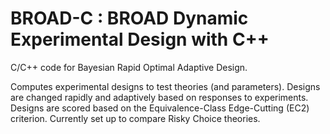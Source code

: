 BROAD-C : BROAD Dynamic Experimental Design with C++
====================================================
C/C++ code for Bayesian Rapid Optimal Adaptive Design.

Computes experimental designs to test theories (and parameters). Designs are changed rapidly and adaptively based on responses to experiments. Designs are scored based on the Equivalence-Class Edge-Cutting (EC2) criterion. Currently set up to compare Risky Choice theories.
